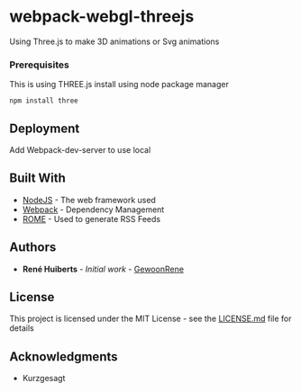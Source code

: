 # webpack-webgl-threejs

Using Three.js to make 3D animations or Svg animations

### Prerequisites

This is using THREE.js install using node package manager

```
npm install three
```

## Deployment

Add Webpack-dev-server to use local

## Built With

* [NodeJS](https://nodejs.org/en/) - The web framework used
* [Webpack](https://webpack.js.org/) - Dependency Management
* [ROME](https://rometools.github.io/rome/) - Used to generate RSS Feeds

## Authors

* **René Huiberts** - *Initial work* - [GewoonRene](https://github.com/GewoonRene/)

## License

This project is licensed under the MIT License - see the [LICENSE.md](LICENSE.md) file for details

## Acknowledgments

* Kurzgesagt
